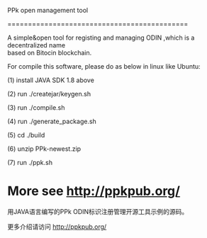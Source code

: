 PPk open management tool

============================================

A simple&open tool for registing and managing ODIN ,which is a decentralized name  
based on Bitocin blockchain.

For compile this software, please do as below in linux like Ubuntu:

(1) install JAVA SDK 1.8 above

(2) run ./createjar/keygen.sh  

(3) run ./compile.sh

(4) run ./generate_package.sh

(5) cd ./build

(6) unzip PPk-newest.zip

(7) run ./ppk.sh

More see http://ppkpub.org/
==================================================================
用JAVA语言编写的PPk ODIN标识注册管理开源工具示例的源码。


更多介绍请访问 http://ppkpub.org/

